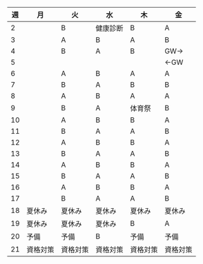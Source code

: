 | 週  | 月       | 火       | 水       | 木       | 金       |
| --- | -------- | -------- | -------- | -------- | -------- |
| 2   |          | B        | 健康診断 | B        | A        |
| 3   |          | A        | B        | A        | B        |
| 4   |          | B        | A        | B        | GW→     |
| 5   |          |          |          |          | ←GW     |
| 6   |          | A        | B        | A        | A        |
| 7   |          | B        | A        | B        | B        |
| 8   |          | A        | B        | A        | A        |
| 9   |          | B        | A        | 体育祭   | B        |
| 10  |          | A        | B        | B        | A        |
| 11  |          | B        | A        | A        | B        |
| 12  |          | A        | B        | B        | A        |
| 13  |          | B        | A        | A        | B        |
| 14  |          | A        | B        | B        | A        |
| 15  |          | B        | A        | A        | B        |
| 16  |          | A        | B        | B        | A        |
| 17  |          | B        | A        | A        | B        |
| 18  | 夏休み   | 夏休み   | 夏休み   | 夏休み   | 夏休み   |
| 19  | 夏休み   | 夏休み   | 夏休み   | B        | A        |
| 20  | 予備     | 予備     | B        | 予備     | 予備     |
| 21  | 資格対策 | 資格対策 | 資格対策 | 資格対策 | 資格対策 |
